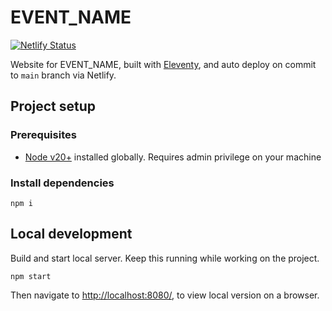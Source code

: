 # EVENT_NAME

[![Netlify Status](https://api.netlify.com/api/v1/badges/cb3dfa2a-b76b-4944-b73b-845697e7d3cc/deploy-status)](https://app.netlify.com/sites/EVENT_NAME_LOWERCASE/deploys)

Website for EVENT_NAME, built with [Eleventy](www.11ty.dev/), and auto deploy on commit to `main` branch via Netlify.

## Project setup

### Prerequisites

- [Node v20+](https://docs.npmjs.com/downloading-and-installing-node-js-and-npm) installed globally. Requires admin privilege on your machine

### Install dependencies

```shell
npm i
```

## Local development

Build and start local server. Keep this running while working on the project.

```shell
npm start
```

Then navigate to [http://localhost:8080/](http://localhost:8080/), to view local version on a browser.
